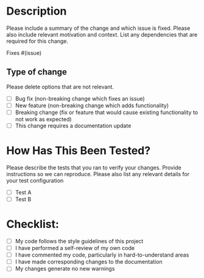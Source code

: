 # Description

Please include a summary of the change and which issue is fixed. Please also include relevant motivation and context. List any dependencies that are required for this change.
<!-- If it is a GitHub ticket, then #ticketNum will be sufficient. A WowAce ticket should include a URL. -->
Fixes #(issue)

## Type of change

Please delete options that are not relevant.

- [ ] Bug fix (non-breaking change which fixes an issue)
- [ ] New feature (non-breaking change which adds functionality)
- [ ] Breaking change (fix or feature that would cause existing functionality to not work as expected)
- [ ] This change requires a documentation update

# How Has This Been Tested?

Please describe the tests that you ran to verify your changes. Provide instructions so we can reproduce. Please also list any relevant details for your test configuration

- [ ] Test A
- [ ] Test B

# Checklist:
<!-- These can be checked off after the pull request is submitted, in case you want discussion before they’re completely ready -->

- [ ] My code follows the style guidelines of this project
- [ ] I have performed a self-review of my own code
- [ ] I have commented my code, particularly in hard-to-understand areas
- [ ] I have made corresponding changes to the documentation
- [ ] My changes generate no new warnings

<!-- Is there any additional work that needs to be done? If so, add it to the above list -->
